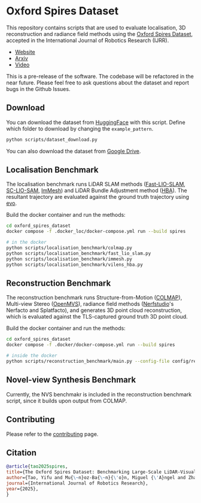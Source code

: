 # Oxford Spires Dataset
This repository contains scripts that are used to evaluate localisation, 3D reconstruction and radiance field methods using the [Oxford Spires Dataset](https://dynamic.robots.ox.ac.uk/datasets/oxford-spires/), accepted in the International Journal of Robotics Research (IJRR).
- [Website](https://dynamic.robots.ox.ac.uk/datasets/oxford-spires)
- [Arxiv](https://arxiv.org/abs/2411.10546)
- [Video](https://www.youtube.com/watch?v=AKZ-YrOob_4)

This is a pre-release of the software. The codebase will be refactored in the near future. Please feel free to ask questions about the dataset and report bugs in the Github Issues.

## Download
You can download the dataset from [HuggingFace](https://huggingface.co/datasets/ori-drs/oxford_spires_dataset/tree/main) with this script. Define which folder to download by changing the `example_pattern`.
```bash
python scripts/dataset_download.py
```
You can also download the dataset from [Google Drive](https://dynamic.robots.ox.ac.uk/datasets/oxford-spires/#googledrive).

## Localisation Benchmark
The localisation benchmark runs LiDAR SLAM methods ([Fast-LIO-SLAM](https://github.com/gisbi-kim/FAST_LIO_SLAM), [SC-LIO-SAM](https://github.com/gisbi-kim/SC-LIO-SAM), [ImMesh](https://github.com/ori-drs/ImMesh_hesai)) and LiDAR Bundle Adjustment method ([HBA](https://github.com/hku-mars/HBA)). The resultant trajectory are evaluated against the ground truth trajectory using [evo](https://github.com/MichaelGrupp/evo).

Build the docker container and run the methods:
```bash
cd oxford_spires_dataset
docker compose -f .docker_loc/docker-compose.yml run --build spires

# in the docker
python scripts/localisation_benchmark/colmap.py
python scripts/localisation_benchmark/fast_lio_slam.py
python scripts/localisation_benchmark/immesh.py
python scripts/localisation_benchmark/vilens_hba.py
```


## Reconstruction Benchmark
The reconstruction benchmark runs Structure-from-Motion ([COLMAP](https://colmap.github.io/)), Multi-view Stereo ([OpenMVS](https://github.com/cdcseacave/openMVS)), radiance field methods ([Nerfstudio](https://github.com/nerfstudio-project/nerfstudio/tree/main/nerfstudio)'s Nerfacto and Splatfacto), and generates 3D point cloud reconstruction, which is evaluated against the TLS-captured ground truth 3D point cloud.

Build the docker container and run the methods:
```bash
cd oxford_spires_dataset
docker compose -f .docker/docker-compose.yml run --build spires

# inside the docker
python scripts/reconstruction_benchmark/main.py --config-file config/recon_benchmark.yaml
```

## Novel-view Synthesis Benchmark
Currently, the NVS benchmakr is included in the reconstruction benchmark script, since it builds upon output from COLMAP. 

## Contributing
Please refer to the [contributing](docs/contributing.md) page.

## Citation
```bibtex
@article{tao2025spires,
title={The Oxford Spires Dataset: Benchmarking Large-Scale LiDAR-Visual Localisation, Reconstruction and Radiance Field Methods},
author={Tao, Yifu and Mu{\~n}oz-Ba{\~n}{\'o}n, Miguel {\'A}ngel and Zhang, Lintong and Wang, Jiahao and Fu, Lanke Frank Tarimo and Fallon, Maurice},
journal={International Journal of Robotics Research}, 
year={2025},
}
```